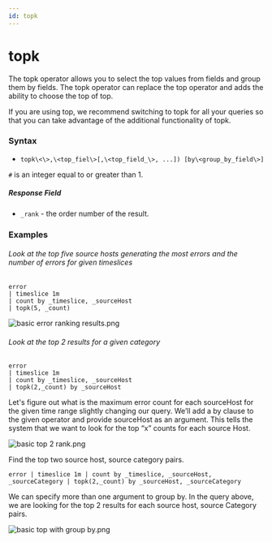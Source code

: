 ```yaml
---
id: topk
---
```


# topk

The topk operator allows you to select the top values from fields and
group them by fields. The topk operator can replace the top operator and
adds the ability to choose the top of top.

If you are using top, we recommend switching to topk for all your
queries so that you can take advantage of the additional functionality
of topk.

### Syntax

* `topk\<\>,\<top_fiel\>[,\<top_field_\>, ...]) [by\<group_by_field\>]`

`#` is an integer equal to or greater than 1.

##### Response Field

* `_rank` - the order number of the result.

### Examples

###### Look at the top five source hosts generating the most errors and the number of errors for given timeslices

`error`  
`| timeslice 1m`  
`| count by _timeslice, _sourceHost`  
`| topk(5, _count)`

![basic error ranking
results.png](../../static/img/search-query-language/search-operators/topk/basic-error-ranking-results.png)

###### Look at the top 2 results for a given category

`error`  
`| timeslice 1m`  
`| count by _timeslice, _sourceHost`  
`| topk(2,_count) by _sourceHost`

Let's figure out what is the maximum error count for each sourceHost for
the given time range slightly changing our query. We’ll add a by clause
to the given operator and provide sourceHost as an argument. This tells
the system that we want to look for the top “x” counts for each source
Host.

![basic top 2
rank.png](../../static/img/search-query-language/search-operators/topk/basic-top-2-rank.png)

Find the top two source host, source category pairs.

`error | timeslice 1m | count by _timeslice, _sourceHost, _sourceCategory | topk(2,_count) by _sourceHost, _sourceCategory`

We can specify more than one argument to group by. In the query above,
we are looking for the top 2 results for each source host, source
Category pairs.

![basic top with group
by.png](../../static/img/search-query-language/search-operators/topk/basic-top-with-group-by.png)  
  
  
  
  
  
  
 
